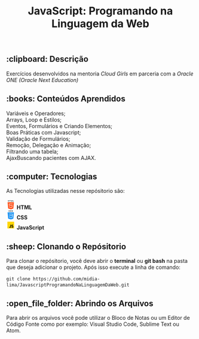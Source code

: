 <h1 align="center"> JavaScript: Programando na Linguagem da Web</h1><br>

<h2>:clipboard: Descrição</h2>
<p>Exercícios desenvolvidos na mentoria <i>Cloud Girls</i> em parceria com a <i>Oracle ONE (Oracle Next Education)</i></p>

<h2>:books: Conteúdos Aprendidos</h2>
Variáveis e Operadores;<br>
Arrays, Loop e Estilos;<br>
Eventos, Formulários e Criando Elementos;<br>
Boas Práticas com Javascript;<br>
Validação de Formulários;<br>
Remoção, Delegação e Animação;<br>
Filtrando uma tabela;<br>
AjaxBuscando pacientes com AJAX.

<h2>:computer: Tecnologias</h2>
<p>As Tecnologias utilizadas nesse repósitorio são:<br><br>
<img src="img/html.png"> <b>HTML</b><br>
<img src="img/css.png"> <b>CSS</b><br>
<img src="img/javascript.png"> <b>JavaScript</b></p>

<h2>:sheep: Clonando o Repósitorio</h2>
<p>Para clonar o repósitorio, você deve abrir o <b>terminal</b> ou <b>git bash</b> na pasta que deseja adicionar o projeto. Após isso execute a linha de comando:</p>

```shell
git clone https://github.com/midia-lima/JavascriptProgramandoNaLinguagemDaWeb.git
```
<h2>:open_file_folder: Abrindo os Arquivos</h2>
<p>Para abrir os arquivos você pode utilizar o Bloco de Notas ou um Editor de Código Fonte como por exemplo: Visual Studio Code, Sublime Text ou Atom.</p>
